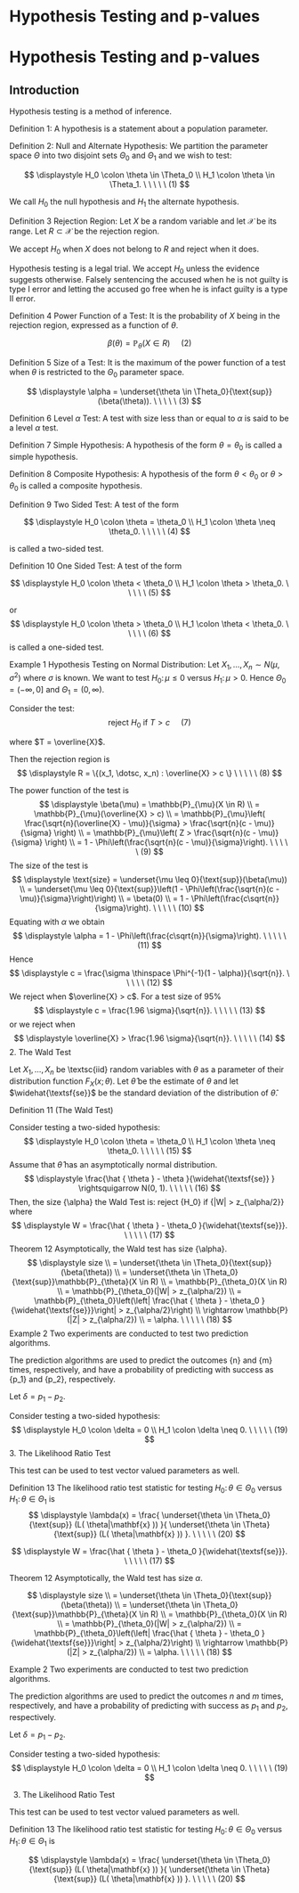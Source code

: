 # Hypothesis Testing and p-values

# Hypothesis Testing and p-values


## Introduction

Hypothesis testing is a method of inference.

Definition 1:
A hypothesis is a statement about a population parameter.

Definition 2:
Null and Alternate Hypothesis:
We partition the parameter space $\Theta$ into two disjoint sets $\Theta_0$ and $\Theta_1$ and we wish to test:

$$
\displaystyle H_0 \colon \theta \in \Theta_0 \\ H_1 \colon \theta \in \Theta_1. \ \ \ \ \ (1)
$$



We call $H_0$ the null hypothesis and $H_1$ the alternate hypothesis. 

Definition 3 Rejection Region: Let $X$ be a random variable and let $\mathcal{X}$ be its range. Let $R \subset \mathcal{X}$ be the rejection region.

We accept $H_0$ when $X$ does not belong to $R$ and reject when it does. 

Hypothesis testing is a legal trial. We accept $H_0$ unless the evidence suggests otherwise. Falsely sentencing the accused when he is not guilty is type I error and letting the accused go free when he is infact guilty is a type II error.

Definition 4 
Power Function of a Test: It is the probability of $X$ being in the rejection region, expressed as a function of $\theta$.

$$
\displaystyle \beta(\theta) = \mathbb{P}_{\theta}(X \in R) \ \ \ \ \ (2)
$$

Definition 5 
Size of a Test: It is the maximum of the power function of a test when $\theta$ is restricted to the $\Theta_0$ parameter space.

$$
\displaystyle \alpha = \underset{\theta \in \Theta_0}{\text{sup}}(\beta(\theta)). \ \ \ \ \ (3)
$$

Definition 6 
Level $\alpha$ Test: A test with size less than or equal to $\alpha$ is said to be a level $\alpha$ test. 

Definition 7 
Simple Hypothesis: A hypothesis of the form $\theta = \theta_0$ is called a simple hypothesis. 

Definition 8 
Composite Hypothesis: A hypothesis of the form $\theta < \theta_0$ or $\theta > \theta_0$ is called a composite hypothesis. 

Definition 9 
Two Sided Test: A test of the form

$$
\displaystyle H_0 \colon \theta = \theta_0 \\ H_1 \colon \theta \neq \theta_0. \ \ \ \ \ (4)
$$

is called a two-sided test. 

Definition 10 
One Sided Test: A test of the form

$$
\displaystyle H_0 \colon \theta < \theta_0 \\ H_1 \colon \theta > \theta_0. \ \ \ \ \ (5)
$$

or
$$
\displaystyle H_0 \colon \theta > \theta_0 \\ H_1 \colon \theta < \theta_0. \ \ \ \ \ (6)
$$
is called a one-sided test. 

Example 1 
Hypothesis Testing on Normal Distribution: 
Let $X_1, \dotsc, X_n \sim N(\mu, \sigma^2)$ where $\sigma$ is known. We want to test $H_0 \colon \mu \leq 0$ versus $H_1 \colon \mu > 0$. Hence $\Theta_0 = (- \infty, 0]$ and $\Theta_1 = ( 0, \infty)$.

Consider the test:
$$
\displaystyle \text{reject } H_0 \text{ if } T > c \ \ \ \ \ (7)
$$

where $T = \overline{X}$.

Then the rejection region is
$$
\displaystyle R = \{(x_1, \dotsc, x_n) : \overline{X} > c \} \ \ \ \ \ (8)
$$

The power function of the test is
$$
\displaystyle \beta(\mu) = \mathbb{P}_{\mu}(X \in R) \\ = \mathbb{P}_{\mu}(\overline{X} > c) \\ = \mathbb{P}_{\mu}\left( \frac{\sqrt{n}(\overline{X} - \mu)}{\sigma} > \frac{\sqrt{n}(c - \mu)}{\sigma} \right) \\ = \mathbb{P}_{\mu}\left( Z > \frac{\sqrt{n}(c - \mu)}{\sigma} \right) \\ = 1 - \Phi\left(\frac{\sqrt{n}(c - \mu)}{\sigma}\right). \ \ \ \ \ (9)
$$
The size of the test is
$$
\displaystyle \text{size} = \underset{\mu \leq 0}{\text{sup}}(\beta(\mu)) \\ = \underset{\mu \leq 0}{\text{sup}}\left(1 - \Phi\left(\frac{\sqrt{n}(c - \mu)}{\sigma}\right)\right) \\ = \beta(0) \\ = 1 - \Phi\left(\frac{c\sqrt{n}}{\sigma}\right). \ \ \ \ \ (10)
$$
Equating with $\alpha$ we obtain
$$
\displaystyle \alpha = 1 - \Phi\left(\frac{c\sqrt{n}}{\sigma}\right). \ \ \ \ \ (11)
$$
Hence
$$
\displaystyle c = \frac{\sigma \thinspace \Phi^{-1}(1 - \alpha)}{\sqrt{n}}. \ \ \ \ \ (12)
$$
We reject when $\overline{X} > c$. For a test size of 95%
$$
\displaystyle c = \frac{1.96 \sigma}{\sqrt{n}}. \ \ \ \ \ (13)
$$
or we reject when
$$
\displaystyle \overline{X} > \frac{1.96 \sigma}{\sqrt{n}}. \ \ \ \ \ (14)
$$
2. The Wald Test

Let $X_1, \dotsc, X_n$ be \textsc{iid} random variables with $\theta$ as a parameter of their distribution function $F_X(x; \theta)$. Let $\hat{\theta}$ be the estimate of $\theta$ and let $\widehat{\textsf{se}}$ be the standard deviation of the distribution of $\hat{\theta}$.

Definition 11 (The Wald Test)

Consider testing a two-sided hypothesis:
$$
\displaystyle H_0 \colon \theta = \theta_0 \\ H_1 \colon \theta \neq \theta_0. \ \ \ \ \ (15)
$$
Assume that $\hat{\theta}$ has an asymptotically normal distribution.
$$
\displaystyle \frac{\hat { \theta } - \theta }{\widehat{\textsf{se}} } \rightsquigarrow N(0, 1). \ \ \ \ \ (16)
$$
Then, the size {\alpha} the Wald Test is: reject {H_0} if {|W| > z_{\alpha/2}} where
$$
\displaystyle W = \frac{\hat { \theta } - \theta_0 }{\widehat{\textsf{se}}}. \ \ \ \ \ (17)
$$
Theorem 12 Asymptotically, the Wald test has size {\alpha}.
$$
\displaystyle size \\ = \underset{\theta \in \Theta_0}{\text{sup}}(\beta(\theta)) \\ = \underset{\theta \in \Theta_0}{\text{sup}}\mathbb{P}_{\theta}(X \in R) \\ = \mathbb{P}_{\theta_0}(X \in R) \\ = \mathbb{P}_{\theta_0}(|W| > z_{\alpha/2}) \\ = \mathbb{P}_{\theta_0}\left(\left| \frac{\hat { \theta } - \theta_0 }{\widehat{\textsf{se}}}\right| > z_{\alpha/2}\right) \\ \rightarrow \mathbb{P}(|Z| > z_{\alpha/2}) \\ = \alpha. \ \ \ \ \ (18)
$$
Example 2 Two experiments are conducted to test two prediction algorithms.

The prediction algorithms are used to predict the outcomes {n} and {m} times, respectively, and have a probability of predicting with success as {p_1} and {p_2}, respectively.

Let $\delta = p_1 - p_2$.

Consider testing a two-sided hypothesis:
$$
\displaystyle H_0 \colon \delta = 0 \\ H_1 \colon \delta \neq 0. \ \ \ \ \ (19)
$$
3. The Likelihood Ratio Test

This test can be used to test vector valued parameters as well.

Definition 13 The likelihood ratio test statistic for testing $H_0 \colon \theta \in \Theta_0$ versus $H_1 \colon \theta \in \Theta_1$ is
$$
\displaystyle \lambda(x) = \frac{ \underset{\theta \in \Theta_0}{\text{sup}} (L( \theta|\mathbf{x} )) }{ \underset{\theta \in \Theta}{\text{sup}} (L( \theta|\mathbf{x} )) }. \ \ \ \ \ (20)
$$

$$
\displaystyle W = \frac{\hat { \theta } - \theta_0 }{\widehat{\textsf{se}}}. \ \ \ \ \ (17)
$$

Theorem 12 Asymptotically, the Wald test has size $\alpha$.

$$
\displaystyle size \\ = \underset{\theta \in \Theta_0}{\text{sup}}(\beta(\theta)) \\ = \underset{\theta \in \Theta_0}{\text{sup}}\mathbb{P}_{\theta}(X \in R) \\ = \mathbb{P}_{\theta_0}(X \in R) \\ = \mathbb{P}_{\theta_0}(|W| > z_{\alpha/2}) \\ = \mathbb{P}_{\theta_0}\left(\left| \frac{\hat { \theta } - \theta_0 }{\widehat{\textsf{se}}}\right| > z_{\alpha/2}\right) \\ \rightarrow \mathbb{P}(|Z| > z_{\alpha/2}) \\ = \alpha. \ \ \ \ \ (18)
$$

Example 2 Two experiments are conducted to test two prediction algorithms.

The prediction algorithms are used to predict the outcomes $n$ and $m$ times, respectively, and have a probability of predicting with success as $p_1$ and $p_2$, respectively.

Let $\delta = p_1 - p_2$.

Consider testing a two-sided hypothesis:
$$
\displaystyle H_0 \colon \delta = 0 \\ H_1 \colon \delta \neq 0. \ \ \ \ \ (19)
$$

3. The Likelihood Ratio Test

This test can be used to test vector valued parameters as well.

Definition 13 The likelihood ratio test statistic for testing $H_0 \colon \theta \in \Theta_0$ versus $H_1 \colon \theta \in \Theta_1$ is

$$
\displaystyle \lambda(x) = \frac{ \underset{\theta \in \Theta_0}{\text{sup}} (L( \theta|\mathbf{x} )) }{ \underset{\theta \in \Theta}{\text{sup}} (L( \theta|\mathbf{x} )) }. \ \ \ \ \ (20)
$$

